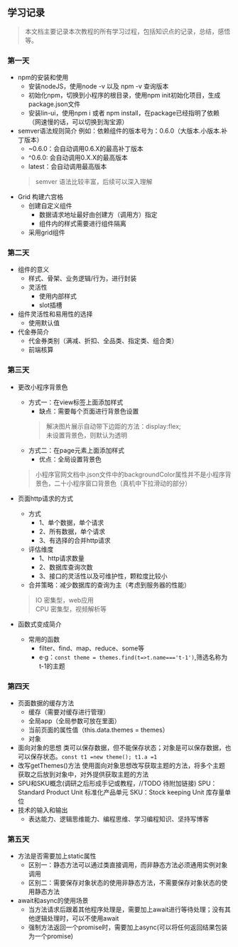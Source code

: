 ## 学习记录
>本文档主要记录本次教程的所有学习过程，包括知识点的记录，总结，感悟等。

### 第一天
- npm的安装和使用
    - 安装nodeJS，使用node -v 以及 npm -v 查询版本
    - 初始化npm，切换到小程序的根目录，使用npm init初始化项目，生成package.json文件
    - 安装lin-ui，使用npm i 或者 npm install，在package已经指明了依赖（网速慢的话，可以切换到淘宝源）
- semver语法规则简介
    例如：依赖组件的版本号为：0.6.0（大版本.小版本.补丁版本）
    - ~0.6.0：会自动调用0.6.X的最高补丁版本
    - ^0.6.0: 会自动调用0.X.X的最高版本
    - latest：会自动调用最高版本
    > semver 语法比较丰富，后续可以深入理解
- Grid 构建六宫格
    * 创建自定义组件
        + 数据请求地址最好由创建方（调用方）指定
        + 组件内的样式需要进行组件隔离
    * 采用grid组件
    
    
### 第二天
- 组件的意义
  - 样式、骨架、业务逻辑/行为，进行封装
  - 灵活性
    + 使用内部样式
    + slot插槽
- 组件灵活性和易用性的选择
    + 使用默认值
- 代金券简介
    + 代金券类别（满减、折扣、全品类、指定类、组合类）
    + 前端核算

### 第三天
- 更改小程序背景色
    + 方式一：在view标签上面添加样式
        * 缺点：需要每个页面进行背景色设置
        > 解决图片展示自动带下边距的方法：display:flex;<br>
        > 未设置背景色，则默认为透明
    + 方式二：在page元素上面添加样式
        * 优点：全局设置背景色
        
    >小程序官网文档中.json文件中的backgroundColor属性并不是小程序背景色，二十小程序窗口背景色（真机中下拉滑动的部分）
    
- 页面http请求的方式
    - 方式
        - 1、单个数据，单个请求
        - 2、所有数据，单个请求
        - 3、有选择的合并http请求
    - 评估维度
        - 1、http请求数量
        - 2、数据库查询次数
        - 3、接口的灵活性以及可维护性，颗粒度比较小
    - 合并策略：减少数据库的查询为主（考虑到服务器的性能）
    > IO 密集型，web应用 <br/>
    > CPU 密集型，视频解析等
 - 函数式变成简介
    - 常用的函数
        - filter、find、map、reduce、some等
        - e·g：`const theme = themes.find(t=>t.name==='t-1')`,筛选名称为t-1的主题
### 第四天
 - 页面数据的缓存方法
    - 缓存（需要对缓存进行管理）
    - 全局app（全局参数可放在里面）
    - 当前页面的属性值（this.data.themes = themes）
    - 对象
 - 面向对象的思想
    类可以保存数据，但不能保存状态；对象是可以保存数据，也可以保存状态。`const t1 =new theme(); t1.a =1`
 - 改写getThemes()方法
    使用面向对象思想改写获取主题的方法，将多个主题获取之后放到对象中，对外提供获取主题的方法 
 - SPU和SKU概念(调研之后形成手记或教程，//TODO 待附加链接)
    SPU：Standard Product Unit 标准化产品单元
    SKU：Stock keeping Unit  库存量单位
 - 技术的输入和输出
    - 表达能力、逻辑思维能力、编程思维、学习编程知识、坚持写博客
### 第五天
 - 方法是否需要加上static属性
    * 区别一：静态方法可以通过类直接调用，而非静态方法必须通用实例对象调用
    * 区别二：需要保存对象状态的使用非静态方法，不需要保存对象状态的使用静态方法
 - await和async的使用场景
    * 当方法请求后跟着其他程序处理是，需要加上await进行等待处理；没有其他逻辑处理时，可以不使用await  
    * 强制方法返回一个promise时，需要加上async(可以将任何返回结果包装为一个promise)
 

